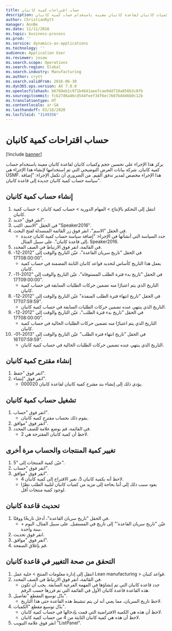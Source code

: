 ```yaml
---
title: حساب اقتراحات كمية كانبان
description: يركز هذا الإجراء على تحسين حجم وكميات كانبان لقاعدة كانبان معينة باستخدام حساب كمية كانبان.
author: ChristianRytt
manager: AnnBe
ms.date: 11/11/2016
ms.topic: business-process
ms.prod: ''
ms.service: dynamics-ax-applications
ms.technology: ''
audience: Application User
ms.reviewer: josaw
ms.search.scope: Operations
ms.search.region: Global
ms.search.industry: Manufacturing
ms.author: crytt
ms.search.validFrom: 2016-06-30
ms.dyn365.ops.version: AX 7.0.0
ms.openlocfilehash: b6769eb1c971b4641aee7cae9dd710a856b3c8fb
ms.sourcegitcommit: fcb27d6a46cd544feef34f6ec7607bdd46b0c12b
ms.translationtype: HT
ms.contentlocale: ar-SA
ms.lasthandoff: 03/18/2020
ms.locfileid: "3149356"
---
```

# <a name="calculate-kanban-quantity-suggestions"></a>حساب اقتراحات كمية كانبان

[!include [banner](../../includes/banner.md)]

يركز هذا الإجراء على تحسين حجم وكميات كانبان لقاعدة كانبان معينة باستخدام حساب كمية كانبان. شركة بيانات العرض التوضيحي التي تم استخدامها لإنشاء هذا الإجراء هي USMF. هذا الإجراء مخصص لمدير تدفق القيم. من الضروري أن تكمل الإجراء: "إضافة سياسة حساب كمية كانبان جديدة إلى قاعدة كانبان".‬


## <a name="create-a-kanban-quantity-calculation"></a>إنشاء حساب كمية كانبان
1. انتقل إلى التحكم بالإنتاج > المهام الدورية > حساب كمية كانبان > حساب كمية كانبان.
2. انقر فوق "جديد".
3. في الحقل "الاسم، اكتب "Speaker2016".‬
4. في الحقل "الاسم"، انقر فوق زر القائمة المنسدلة لفتح البحث.
    * حدد السياسة التي أنشأتها في الإجراء: "إضافة سياسة حساب كمية كانبان جديدة إلى قاعدة كانبان".‬ على سبيل المثال، Speaker2016.  
5. في القائمة، انقر فوق الارتباط في الصف المحدد.
6. في الحقل "تاريخ سريان القاعدة‬"، عيّن التاريخ والوقت إلى "2012-12-17T08:00:00".
    * يعمل هذا التاريخ كأساس لتحديد قواعد كانبان الثابتة المضمنة في حساب كمية كانبان.  
7. في الحقل "تاريخ بدء فترة الطلب المستوفاة‬‬"، عيّن التاريخ والوقت إلى "2012-11-17T09:00:00".
    * التاريخ الذي يتم اعتبارًا منه تضمين حركات الطلبات السابقة في حساب كمية كانبان.  
8. في الحقل "تاريخ انتهاء فترة الطلب المنفذة‬" عيّن التاريخ والوقت إلى "2012-12-17T07:59:59".
    * التاريخ الذي ينتهي عنده تضمين حركات الطلبات السابقة في حساب كمية كانبان.‬  
9. في الحقل "‏‫تاريخ بدء فترة الطلب‬"، عيّن التاريخ والوقت إلى "2012-12-17T08:00:00".
    * التاريخ الذي يتم اعتبارًا منه تضمين حركات الطلبات الحالية في حساب كمية كانبان.‬  
10. في الحقل "تاريخ انتهاء فترة الطلب‬‬" عيّن التاريخ والوقت إلى "2013-01-16T07:59:59".
    * التاريخ الذي ينتهي عنده تضمين حركات الطلبات الحالية في حساب كمية كانبان.‬  

## <a name="generate-kanban-quantity-proposal"></a>إنشاء مقترح كمية كانبان
1. انقر فوق "حفظ".
2. انقر فوق "إنشاء".
    * يؤدي ذلك إلى إنشاء بند مقترح كمية كانبان لقاعدة كانبان 000020.  

## <a name="run-kanban-quantity-calculation"></a>تشغيل حساب كمية كانبان
1. انقر فوق "حساب".
    * يقوم ذلك بحساب مقترح كمية كانبان.  
2. انقر فوق "موافق".
3. في القائمة، قم بوضع علامة للصف المحدد.
    * لاحظ أن كمية كانبان المقترحة هي 2.  

## <a name="change-product-quantity-and-calculate-again"></a>تغيير كمية المنتجات والحساب مرة أخرى
1. عيّن كمية المنتجات إلى "5".
2. انقر فوق "حساب".
3. انقر فوق "موافق".
    * لاحظ أنه بكمية كانبان 5، تغير الاقتراح إلى كمية كانبان 4.  
    * يعود سبب ذلك إلى أننا بحاجة إلى مزيد من كميات كانبان لتلبية الطلب نظرًا لوجود كمية منتجات أقل.  

## <a name="update-kanban-rule"></a>تحديث قاعدة كانبان
1. في الحقل "تاريخ سريان القاعدة‬"، أدخل تاريخًا ووقتًا.
    * عيّن "تاريخ سريان القاعدة'" إلى تاريخ في المستقبل. على سبيل المثال، اليوم + سنة واحدة.  
2. انقر فوق تحديث.
3. انقر فوق "موافق".
4. قم بإغلاق الصفحة.

## <a name="validate-change-on-kanban-rule"></a>التحقق من صحة التغيير في قاعدة كانبان
1. انتقل إلى إدارة معلومات المنتج‬ > خلية عمل Lean manufacturing > قواعد كنبان.
2. في القائمة، انقر فوق الارتباط في الصف المحدد.
    * حدد قاعدة كانبان التي تم إنشاؤها في المهمة الفرعية السابقة. يجب أن تكون هذه القاعدة قاعدة كانبان الأول في القائمة التي تم فرزها حسب الرقم.  
3. بدّل توسيع المقطع "تفاصيل".
    * لاحظ تاريخ السريان، مما يعني أنه لن يتم تنشيط هذه القاعدة حتى هذا التاريخ.  
4. بدّل توسيع مقطع "الكميات".
    * لاحظ أن هذه هي الكمية الافتراضية التي قمت بإدخالها في حساب كمية كانبان.  
    * لاحظ أن هذه هي كمية كانبان الثابتة من 4 من حساب كمية كانبان.  
5. انقر فوق علامة التبويب "ListPanel".

